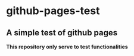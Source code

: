 # github-pages-test
##  A simple test of github pages

**This repository only serve to test functionalities**
